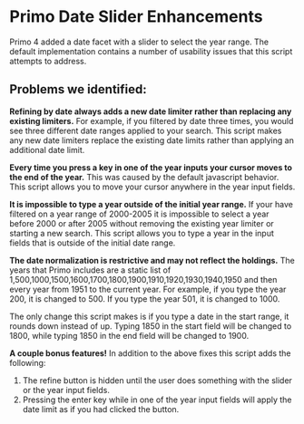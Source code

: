 # Primo Date Slider Enhancements

Primo 4 added a date facet with a slider to select the year range.  The default implementation contains a number of usability issues that this script attempts to address.

## Problems we identified:

**Refining by date always adds a new date limiter rather than replacing any existing limiters.**
For example, if you filtered by date three times, you would see three different date ranges applied to your search. This script makes any new date limiters replace the existing date limits rather than applying an additional date limit.

**Every time you press a key in one of the year inputs your cursor moves to the end of the year.**
This was caused by the default javascript behavior.  This script allows you to move your cursor anywhere in the year input fields.

**It is impossible to type a year outside of the initial year range.**
If your have filtered on a year range of 2000-2005 it is impossible to select a year before 2000 or after 2005 without removing the existing year limiter or starting a new search.  This script allows you to type a year in the input fields that is outside of the initial date range.

**The date normalization is restrictive and may not reflect the holdings.**
The years that Primo includes are a static list of 1,500,1000,1500,1600,1700,1800,1900,1910,1920,1930,1940,1950 and then every year from 1951 to the current year.  For example, if you type the year 200, it is changed to 500.  If you type the year 501, it is changed to 1000.

The only change this script makes is if you type a date in the start range, it rounds down instead of up. Typing 1850 in the start field will be changed to 1800, while typing 1850 in the end field will be changed to 1900.

**A couple bonus features!**
In addition to the above fixes this script adds the following:

1. The refine button is hidden until the user does something with the slider or the year input fields.
2. Pressing the enter key while in one of the year input fields will apply the date limit as if you had clicked the button.
